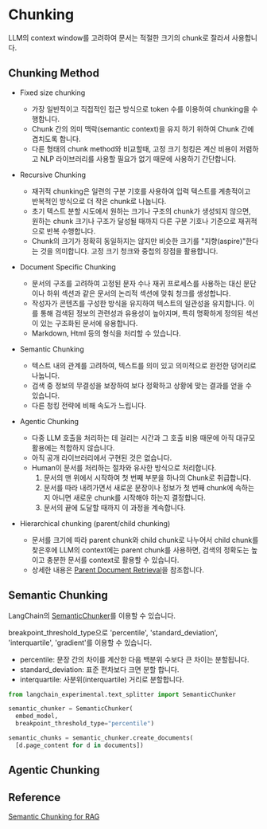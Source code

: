 # Chunking

LLM의 context window를 고려하여 문서는 적절한 크기의 chunk로 잘라서 사용합니다.

## Chunking Method

- Fixed size chunking
  - 가장 일반적이고 직접적인 접근 방식으로 token 수를 이용하여 chunking을 수행합니다.
  - Chunk 간의 의미 맥락(semantic context)을 유지 하기 위하여 Chunk 간에 겹치도록 합니다.
  - 다른 형태의 chunk method와 비교할때, 고정 크기 청킹은 계산 비용이 저렴하고 NLP 라이브러리를 사용할 필요가 없기 때문에 사용하기 간단합니다.
    
- Recursive Chunking
  - 재귀적 chunking은 일련의 구분 기호를 사용하여 입력 텍스트를 계층적이고 반복적인 방식으로 더 작은 chunk로 나눕니다.
  - 초기 텍스트 분할 시도에서 원하는 크기나 구조의 chunk가 생성되지 않으면, 원하는 chunk 크기나 구조가 달성될 때까지 다른 구분 기호나 기준으로 재귀적으로 반복 수행합니다.
  - Chunk의 크기가 정확히 동일하지는 않지만 비슷한 크기를 "지향(aspire)"한다는 것을 의미합니다. 고정 크기 청크와 중첩의 장점을 활용합니다. 

- Document Specific Chunking
  - 문서의 구조를 고려하여 고정된 문자 수나 재귀 프로세스를 사용하는 대신 문단이나 하위 섹션과 같은 문서의 논리적 섹션에 맞춰 청크를 생성합니다.
  - 작성자가 콘텐츠를 구성한 방식을 유지하여 텍스트의 일관성을 유지합니다. 이를 통해 검색된 정보의 관련성과 유용성이 높아지며, 특히 명확하게 정의된 섹션이 있는 구조화된 문서에 유용합니다.
  - Markdown, Html 등의 형식을 처리할 수 있습니다. 

- Semantic Chunking
  - 텍스트 내의 관계를 고려하여, 텍스트를 의미 있고 의미적으로 완전한 덩어리로 나눕니다.
  - 검색 중 정보의 무결성을 보장하여 보다 정확하고 상황에 맞는 결과를 얻을 수 있습니다.
  - 다른 청킹 전략에 비해 속도가 느립니다.
    
- Agentic Chunking
  - 다중 LLM 호출을 처리하는 데 걸리는 시간과 그 호출 비용 때문에 아직 대규모 활용에는 적합하지 않습니다.
  - 아직 공개 라이브러리에서 구현된 것은 없습니다. 
  - Human이 문서를 처리하는 절차와 유사한 방식으로 처리합니다.
    1) 문서의 맨 위에서 시작하여 첫 번째 부분을 하나의 Chunk로 취급합니다.
    2) 문서를 따라 내려가면서 새로운 문장이나 정보가 첫 번째 chunk에 속하는지 아니면 새로운 chunk를 시작해야 하는지 결정합니다.
    3) 문서의 끝에 도달할 때까지 이 과정을 계속합니다. 

- Hierarchical chunking (parent/child chunking)
  - 문서를 크기에 따라 parent chunk와 child chunk로 나누어서 child chunk를 찾은후에 LLM의 context에는 parent chunk를 사용하면, 검색의 정확도는 높이고 충분한 문서를 context로 활용할 수 있습니다.
  - 상세한 내용은 [Parent Document Retrieval](https://github.com/kyopark2014/korean-chatbot-using-amazon-bedrock/blob/main/parent-document-retrieval.md)을 참조합니다.


## Semantic Chunking

LangChain의 [SemanticChunker](https://api.python.langchain.com/en/latest/text_splitter/langchain_experimental.text_splitter.SemanticChunker.html)를 이용할 수 있습니다. 

breakpoint_threshold_type으로 'percentile', 'standard_deviation', 'interquartile', 'gradient'를 이용할 수 있습니다.

- percentile: 문장 간의 차이를 계산한 다음 백분위 수보다 큰 차이는 분할됩니다.
- standard_deviation: 표준 편차보다 크면 분할 합니다.
- interquartile: 사분위(interquartile) 거리로 분할합니다.
  

```python
from langchain_experimental.text_splitter import SemanticChunker

semantic_chunker = SemanticChunker(
  embed_model,
  breakpoint_threshold_type="percentile")

semantic_chunks = semantic_chunker.create_documents(
  [d.page_content for d in documents])
```

## Agentic Chunking


## Reference

[Semantic Chunking for RAG](https://medium.com/the-ai-forum/semantic-chunking-for-rag-f4733025d5f5)
